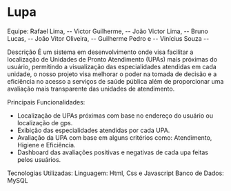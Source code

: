 # Lupa

Equipe:
Rafael Lima, --
Victor Guilherme, --
João Victor Lima, --
Bruno Lucas, --
João Vitor Oliveira, --
Guilherme Pedro e --
Vinícius Souza --

Descrição
É um sistema em desenvolvimento onde visa facilitar a localização de Unidades de Pronto Atendimento (UPAs) mais próximas do usuário, permitindo a visualização das especialidades atendidas em cada unidade, o nosso projeto visa melhorar o poder na tomada de decisão e a eficiência no acesso a serviços de saúde pública além de proporcionar uma avaliação mais transparente das unidades de atendimento.

Principais Funcionalidades:
- Localização de UPAs próximas com base no endereço do usuário ou localização de gps.
- Exibição das especialidades atendidas por cada UPA.
- Avaliação da UPA com base em alguns critérios como: Atendimento, Higiene e Eficiência.
- Dashboard das avaliações positivas e negativas de cada upa feitas pelos usuários.

Tecnologias Utilizadas:
Linguagem: Html, Css e Javascript
Banco de Dados: MySQL
